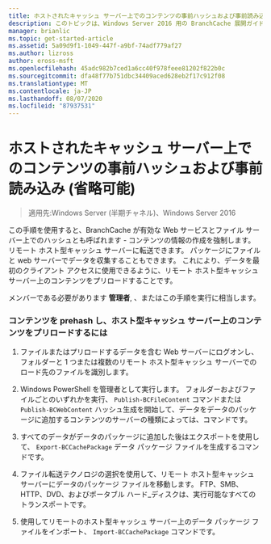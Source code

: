 ```yaml
---
title: ホストされたキャッシュ サーバー上でのコンテンツの事前ハッシュおよび事前読み込み (省略可能)
description: このトピックは、Windows Server 2016 用の BranchCache 展開ガイドに含まれています。これは、ブランチオフィスでの WAN 帯域幅の使用を最適化するために、分散キャッシュモードとホスト型キャッシュモードで BranchCache を展開する方法を示しています。
manager: brianlic
ms.topic: get-started-article
ms.assetid: 5a09d9f1-1049-447f-a9bf-74adf779af27
ms.author: lizross
author: eross-msft
ms.openlocfilehash: 45adc982b7ced1a6cc40f978feee81202f822b0c
ms.sourcegitcommit: dfa48f77b751dbc34409aced628eb2f17c912f08
ms.translationtype: MT
ms.contentlocale: ja-JP
ms.lasthandoff: 08/07/2020
ms.locfileid: "87937531"
---
```

# <a name="prehashing-and-preloading-content-on-hosted-cache-servers-optional"></a>ホストされたキャッシュ サーバー上でのコンテンツの事前ハッシュおよび事前読み込み (省略可能)

>適用先:Windows Server (半期チャネル)、Windows Server 2016

この手順を使用すると、BranchCache が有効な Web サービスとファイル サーバー上でのハッシュとも呼ばれます - コンテンツの情報の作成を強制します。 リモート ホスト型キャッシュ サーバーに転送できます。 パッケージにファイルと web サーバーでデータを収集することもできます。  これにより、データを最初のクライアント アクセスに使用できるように、リモート ホスト型キャッシュ サーバー上のコンテンツをプリロードすることです。

メンバーである必要があります **管理者**, 、またはこの手順を実行に相当します。

### <a name="to-prehash-content-and-preload-the-content-on-hosted-cache-servers"></a>コンテンツを prehash し、ホスト型キャッシュ サーバー上のコンテンツをプリロードするには

1.  ファイルまたはプリロードするデータを含む Web サーバーにログオンし、フォルダーと 1 つまたは複数のリモート ホスト型キャッシュ サーバーでのロード先のファイルを識別します。

2.  Windows PowerShell を管理者として実行します。 フォルダーおよびファイルごとのいずれかを実行、 `Publish-BCFileContent` コマンドまたは `Publish-BCWebContent` ハッシュ生成を開始して、データをデータのパッケージに追加するコンテンツのサーバーの種類によっては、コマンドです。

3.  すべてのデータがデータのパッケージに追加した後はエクスポートを使用して、 `Export-BCCachePackage` データ パッケージ ファイルを生成するコマンドです。

4.  ファイル転送テクノロジの選択を使用して、リモート ホスト型キャッシュ サーバーにデータのパッケージ ファイルを移動します。  FTP、SMB、HTTP、DVD、およびポータブル ハード_ディスクは、実行可能なすべてのトランスポートです。

5.  使用してリモートのホスト型キャッシュ サーバー上のデータ パッケージ ファイルをインポート、 `Import-BCCachePackage` コマンドです。


